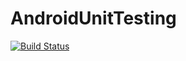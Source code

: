 # AndroidUnitTesting
[![Build Status](https://travis-ci.org/michaelrauh/AndroidUnitTesting.svg?branch=master)](https://travis-ci.org/michaelrauh/AndroidUnitTesting)
